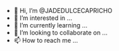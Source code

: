 - 👋 Hi, I’m @JADEDULCECAPRICHO
- 👀 I’m interested in ...
- 🌱 I’m currently learning ...
- 💞️ I’m looking to collaborate on ...
- 📫 How to reach me ...

<!---
JADEDULCECAPRICHO/JADEDULCECAPRICHO is a ✨ special ✨ repository because its `README.md` (this file) appears on your GitHub profile.
You can click the Preview link to take a look at your changes.
--->
